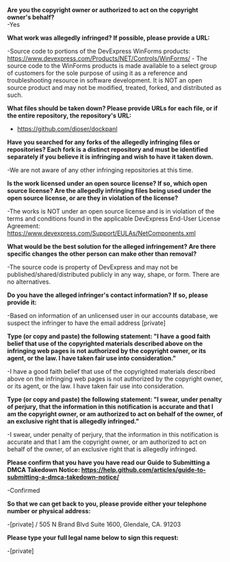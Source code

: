 **Are you the copyright owner or authorized to act on the copyright owner's behalf?**  
-Yes

**What work was allegedly infringed? If possible, please provide a URL:**  

-Source code to portions of the DevExpress WinForms products: https://www.devexpress.com/Products/NET/Controls/WinForms/ - The source code to the WinForms products is made available to a select group of customers for the sole purpose of using it as a reference and troubleshooting resource in software development. It is NOT an open source product and may not be modified, treated, forked, and distributed as such.

**What files should be taken down? Please provide URLs for each file, or if the entire repository, the repository's URL:**  

- https://github.com/dioser/dockpanl

**Have you searched for any forks of the allegedly infringing files or repositories? Each fork is a distinct repository and must be identified separately if you believe it is infringing and wish to have it taken down.**  

-We are not aware of any other infringing repositories at this time.

**Is the work licensed under an open source license? If so, which open source license? Are the allegedly infringing files being used under the open source license, or are they in violation of the license?**  

-The works is NOT under an open source license and is in violation of the terms and conditions found in the applicable DevExpress End-User License Agreement: https://www.devexpress.com/Support/EULAs/NetComponents.xml

**What would be the best solution for the alleged infringement? Are there specific changes the other person can make other than removal?**  

-The source code is property of DevExpress and may not be published/shared/distributed publicly in any way, shape, or form. There are no alternatives.

**Do you have the alleged infringer's contact information? If so, please provide it:**  

-Based on information of an unlicensed user in our accounts database, we suspect the infringer to have the email address [private]  

**Type (or copy and paste) the following statement: "I have a good faith belief that use of the copyrighted materials described above on the infringing web pages is not authorized by the copyright owner, or its agent, or the law. I have taken fair use into consideration."**  

-I have a good faith belief that use of the copyrighted materials described above on the infringing web pages is not authorized by the copyright owner, or its agent, or the law. I have taken fair use into consideration.

**Type (or copy and paste) the following statement: "I swear, under penalty of perjury, that the information in this notification is accurate and that I am the copyright owner, or am authorized to act on behalf of the owner, of an exclusive right that is allegedly infringed."**  

-I swear, under penalty of perjury, that the information in this notification is accurate and that I am the copyright owner, or am authorized to act on behalf of the owner, of an exclusive right that is allegedly infringed.

**Please confirm that you have you have read our Guide to Submitting a DMCA Takedown Notice: https://help.github.com/articles/guide-to-submitting-a-dmca-takedown-notice/**  

-Confirmed

**So that we can get back to you, please provide either your telephone number or physical address:**  

-[private] / 505 N Brand Blvd Suite 1600, Glendale, CA. 91203

**Please type your full legal name below to sign this request:**  

-[private]  
